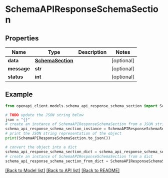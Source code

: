 # SchemaAPIResponseSchemaSection


## Properties

Name | Type | Description | Notes
------------ | ------------- | ------------- | -------------
**data** | [**SchemaSection**](SchemaSection.md) |  | [optional] 
**message** | **str** |  | [optional] 
**status** | **int** |  | [optional] 

## Example

```python
from openapi_client.models.schema_api_response_schema_section import SchemaAPIResponseSchemaSection

# TODO update the JSON string below
json = "{}"
# create an instance of SchemaAPIResponseSchemaSection from a JSON string
schema_api_response_schema_section_instance = SchemaAPIResponseSchemaSection.from_json(json)
# print the JSON string representation of the object
print(SchemaAPIResponseSchemaSection.to_json())

# convert the object into a dict
schema_api_response_schema_section_dict = schema_api_response_schema_section_instance.to_dict()
# create an instance of SchemaAPIResponseSchemaSection from a dict
schema_api_response_schema_section_from_dict = SchemaAPIResponseSchemaSection.from_dict(schema_api_response_schema_section_dict)
```
[[Back to Model list]](../README.md#documentation-for-models) [[Back to API list]](../README.md#documentation-for-api-endpoints) [[Back to README]](../README.md)


